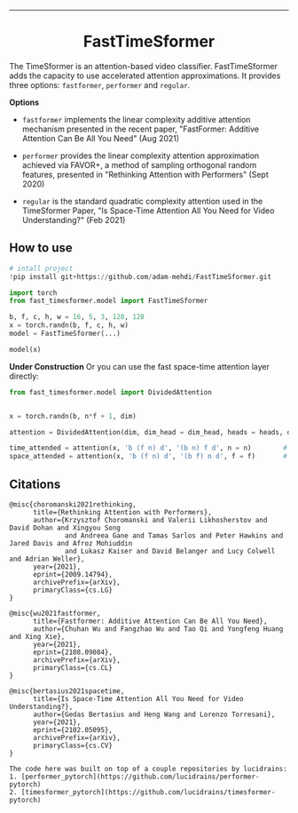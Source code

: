 ---

<div align="center">    
 
# FastTimeSformer

</div>
 
The TimeSformer is an attention-based video classifier. FastTimeSformer adds the capacity to use accelerated attention approximations. It provides three options: `fastformer`, `performer` and `regular`.

**Options**

- `fastformer` implements the linear complexity additive attention mechanism presented in the recent paper, "FastFormer: Additive Attention Can Be All You Need" (Aug 2021)
<additive attn mechanism>

 - `performer` provides the linear complexity attention approximation achieved via FAVOR+, a method of sampling orthogonal random features, presented in "Rethinking Attention with Performers" (Sept 2020)


 - `regular` is the standard quadratic complexity attention used in the TimeSformer Paper, "Is Space-Time Attention All You Need for Video Understanding?" (Feb 2021)

## How to use   
```python
# intall project   
!pip install git+https://github.com/adam-mehdi/FastTimeSformer.git

import torch
from fast_timesformer.model import FastTimeSformer

b, f, c, h, w = 16, 5, 3, 128, 128
x = torch.randn(b, f, c, h, w)
model = FastTimeSformer(...)

model(x)
```
**Under Construction**
Or you can use the fast space-time attention layer directly:

```python
from fast_timesformer.model import DividedAttention


x = torch.randn(b, n*f + 1, dim) 

attention = DividedAttention(dim, dim_head = dim_head, heads = heads, dropout = dropout)

time_attended = attention(x, 'b (f n) d', '(b n) f d', n = n)        # attention across frames
space_attended = attention(x, 'b (f n) d', '(b f) n d', f = f)       # attention across patches
```

## Citations
```
@misc{choromanski2021rethinking,
      title={Rethinking Attention with Performers}, 
      author={Krzysztof Choromanski and Valerii Likhosherstov and David Dohan and Xingyou Song 
              and Andreea Gane and Tamas Sarlos and Peter Hawkins and Jared Davis and Afroz Mohiuddin 
              and Lukasz Kaiser and David Belanger and Lucy Colwell and Adrian Weller},
      year={2021},
      eprint={2009.14794},
      archivePrefix={arXiv},
      primaryClass={cs.LG}
}

@misc{wu2021fastformer,
      title={Fastformer: Additive Attention Can Be All You Need}, 
      author={Chuhan Wu and Fangzhao Wu and Tao Qi and Yongfeng Huang and Xing Xie},
      year={2021},
      eprint={2108.09084},
      archivePrefix={arXiv},
      primaryClass={cs.CL}
}

@misc{bertasius2021spacetime,
      title={Is Space-Time Attention All You Need for Video Understanding?}, 
      author={Gedas Bertasius and Heng Wang and Lorenzo Torresani},
      year={2021},
      eprint={2102.05095},
      archivePrefix={arXiv},
      primaryClass={cs.CV}
}

The code here was built on top of a couple repositories by lucidrains:
1. [performer_pytorch](https://github.com/lucidrains/performer-pytorch)
2. [timesformer_pytorch](https://github.com/lucidrains/timesformer-pytorch)

```   
